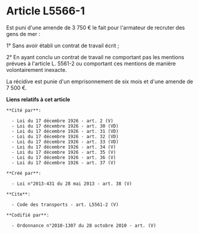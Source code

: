 # Article L5566-1

Est puni d'une amende de 3 750 € le fait pour l'armateur de recruter des gens de mer : 

1° Sans avoir établi un contrat de travail écrit ; 

2° En ayant conclu un contrat de travail ne comportant pas les mentions prévues à l'article L. 5561-2 ou comportant ces
mentions de manière volontairement inexacte. 

La récidive est punie d'un emprisonnement de six mois et d'une amende de 7 500 €.

**Liens relatifs à cet article**

	**Cité par**:

	  - Loi du 17 décembre 1926 - art. 2 (V)
	  - Loi du 17 décembre 1926 - art. 30 (VD)
	  - Loi du 17 décembre 1926 - art. 31 (VD)
	  - Loi du 17 décembre 1926 - art. 32 (VD)
	  - Loi du 17 décembre 1926 - art. 33 (VD)
	  - Loi du 17 décembre 1926 - art. 34 (V)
	  - Loi du 17 décembre 1926 - art. 35 (V)
	  - Loi du 17 décembre 1926 - art. 36 (V)
	  - Loi du 17 décembre 1926 - art. 37 (V)

	**Créé par**:

	  - Loi n°2013-431 du 28 mai 2013 - art. 38 (V)

	**Cite**:

	  - Code des transports - art. L5561-2 (V)

	**Codifié par**:

	  - Ordonnance n°2010-1307 du 28 octobre 2010 - art. (V)
